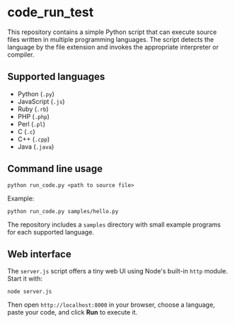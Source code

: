 # code_run_test

This repository contains a simple Python script that can execute source files written in multiple programming languages. The script detects the language by the file extension and invokes the appropriate interpreter or compiler.

## Supported languages

- Python (`.py`)
- JavaScript (`.js`)
- Ruby (`.rb`)
- PHP (`.php`)
- Perl (`.pl`)
- C (`.c`)
- C++ (`.cpp`)
- Java (`.java`)

## Command line usage

```
python run_code.py <path to source file>
```

Example:

```
python run_code.py samples/hello.py
```

The repository includes a `samples` directory with small example programs for each supported language.

## Web interface

The `server.js` script offers a tiny web UI using Node's built-in `http` module. Start it with:

```
node server.js
```

Then open `http://localhost:8000` in your browser, choose a language, paste your code, and click **Run** to execute it.
